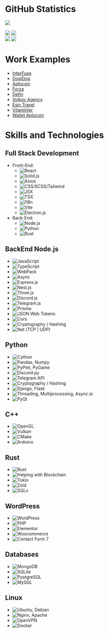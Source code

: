 # GitHub Statistics

[![](https://github-readme-stats.vercel.app/api?username=ArtemkaDev&show_icons=true&theme=radical&count_private=true&hide=issues,stars)](https://github.com/ArtemkaDev?tab=repositories) <br /> <br />
[![](https://github-readme-stats.vercel.app/api/pin?username=ArtemkaDev&repo=UCS&theme=radical)](https://github.com/ArtemkaDev/UCS)
[![](https://github-readme-stats.vercel.app/api/pin?username=ArtemkaDev&repo=RPGame&theme=radical)](https://github.com/ArtemkaDev/RPGame)
<br>
[![](https://github-readme-stats.vercel.app/api/pin?username=ArtemkaDev&repo=HttpRpc&theme=radical)](https://github.com/ArtemkaDev/HttpRpc)
[![](https://github-readme-stats.vercel.app/api/pin?username=AploCoin&repo=PythonTools&theme=radical)](https://github.com/AploCoin/PythonTools)

# Work Examples
- [InterFuse](https://interfuse,agency/)
- [DogiDog](https://dogidog.io/)
- [Aplocoin](https://aplocoin.com/)
- [Forza](https://www.forza.if.ua/)
- [Defin](https://defin.com.ua)
- [Volkov Agency](https://volkov-agency.com.ua)
- [Esin Travel](https://esin-travel.moderno-agency.com.ua/)
- [Vitaminler](https://vitaminler.moderno-agency.com.ua/)
- [Wallet Aplocoin](https://wallet.aplocoin.com/)

# Skills and Technologies

## Full Stack Development
- Front-End:
  - ![React](https://img.shields.io/badge/React-61DBFB?style=for-the-badge&logo=react&labelColor=black)
  - ![Solid.js](https://img.shields.io/badge/Solid.js-222C37?style=for-the-badge&logo=solid&labelColor=black)
  - ![Axios](https://img.shields.io/badge/Axios-007ACC?style=for-the-badge&logo=axios&labelColor=black)
  - ![CSS/SCSS/Tailwind](https://img.shields.io/badge/CSS%2FSCSS%2FTailwind-1572B6?style=for-the-badge&logo=css3&labelColor=black)
  - ![JSX](https://img.shields.io/badge/JavaScript-F7DF1E?style=for-the-badge&logo=javascript&labelColor=black)
  - ![TSX](https://img.shields.io/badge/TypeScript-3178C6?style=for-the-badge&logo=typescript&labelColor=black)
  - ![i18n](https://img.shields.io/badge/i18n-26A69A?style=for-the-badge&logo=i18next&labelColor=black)
  - ![Vite](https://img.shields.io/badge/Vite-646CFF?style=for-the-badge&logo=vite&labelColor=black)
  - ![Electron.js](https://img.shields.io/badge/Electron.js-47848F?style=for-the-badge&logo=electron&labelColor=black)
- Back-End:
  - ![Node.js](https://img.shields.io/badge/Node.js-339933?style=for-the-badge&logo=node.js&labelColor=black)
  - ![Python](https://img.shields.io/badge/Python-3776AB?style=for-the-badge&logo=python&labelColor=black)
  - ![Rust](https://img.shields.io/badge/Rust-000000?style=for-the-badge&logo=rust&labelColor=black)
  
## BackEnd Node.js
- ![JavaScript](https://img.shields.io/badge/JavaScript-F7DF1E?style=for-the-badge&logo=javascript&labelColor=black)
- ![TypeScript](https://img.shields.io/badge/TypeScript-3178C6?style=for-the-badge&logo=typescript&labelColor=black)
- ![WebPack](https://img.shields.io/badge/WebPack-8DD6F9?style=for-the-badge&logo=webpack&labelColor=black)
- ![Async](https://img.shields.io/badge/Async-09B6A2?style=for-the-badge&logo=codeium&labelColor=black)
- ![Express.js](https://img.shields.io/badge/Express.js-339933?style=for-the-badge&logo=express&labelColor=black)
- ![Nest.js](https://img.shields.io/badge/Nest.js-E0234E?style=for-the-badge&logo=nestjs&labelColor=black)
- ![Three.js](https://img.shields.io/badge/Three.js-000000?style=for-the-badge&logo=three.js&labelColor=black)
- ![Discord.js](https://img.shields.io/badge/Discord.js-5865F2?style=for-the-badge&logo=discord&labelColor=black)
- ![Telegram.js](https://img.shields.io/badge/Telegram.js-26A5E4?style=for-the-badge&logo=telegram&labelColor=black)
- ![Prisma](https://img.shields.io/badge/Prisma-2D3748?style=for-the-badge&logo=prisma&labelColor=black)
- ![JSON Web Tokens](https://img.shields.io/badge/JSON%20Web%20Tokens-000000?style=for-the-badge&logo=json-web-tokens&labelColor=black)
- ![Cors](https://img.shields.io/badge/Cors-6DB33F?style=for-the-badge&logo=springsecurity&labelColor=black)
- ![Cryptography / Hashing](https://img.shields.io/badge/Cryptography%20%2F%20Hashing-003A70?style=for-the-badge&logo=letsencrypt&labelColor=black)
- ![Net (TCP | UDP)](https://img.shields.io/badge/Net%20%28TCP%20%7C%20UDP%29-2596BE?style=for-the-badge&logo=trpc&labelColor=black)

## Python
- ![Cython](https://img.shields.io/badge/Cython-1D9FD7?style=for-the-badge&logo=pythonanywhere&labelColor=black)
- ![Pandas, Numpy](https://img.shields.io/badge/Pandas%2C%20Numpy-013243?style=for-the-badge&logo=numpy&labelColor=black)
- ![PyPlet, PyGame](https://img.shields.io/badge/PyPlet%2C%20PyGame-306998?style=for-the-badge&logo=python&labelColor=black)
- ![Discord.py](https://img.shields.io/badge/Discord.py-7289DA?style=for-the-badge&logo=discord&labelColor=black)
- ![Telegram API](https://img.shields.io/badge/Telegram%20API-2CA5E0?style=for-the-badge&logo=telegram&labelColor=black)
- ![Cryptography / Hashing](https://img.shields.io/badge/Cryptography%20%2F%20Hashing-003A70?style=for-the-badge&logo=letsencrypt&labelColor=black)
- ![Django, Flask](https://img.shields.io/badge/Django%2C%20Flask-092E20?style=for-the-badge&logo=django&labelColor=black)
- ![Threading, Multiprocessing, Async.io](https://img.shields.io/badge/Threading%2C%20Multiprocessing%2C%20Async.io-333333?style=for-the-badge&logo=python&labelColor=black)
- ![PyQt](https://img.shields.io/badge/PyQt-41CD52?style=for-the-badge&logo=qt&labelColor=black)

## C++
- ![OpenGL](https://img.shields.io/badge/OpenGL-5586A4?style=for-the-badge&logo=opengl&labelColor=black)
- ![Vulkan](https://img.shields.io/badge/Vulkan-AC162C?style=for-the-badge&logo=vulkan&labelColor=black)
- ![CMake](https://img.shields.io/badge/CMake-064F8C?style=for-the-badge&logo=cmake&labelColor=black)
- ![Arduino](https://img.shields.io/badge/Arduino-00979D?style=for-the-badge&logo=arduino&labelColor=black)

## Rust
- ![Rust](https://img.shields.io/badge/Rust-000000?style=for-the-badge&logo=rust&labelColor=black)
- ![Helping with Blockchain](https://img.shields.io/badge/Helping%20with%20Blockchain-121D33?style=for-the-badge&logo=blockchaindotcom&labelColor=black)
- ![Tokio](https://img.shields.io/badge/Tokio-29A7DF?style=for-the-badge&logo=topcoder&labelColor=black)
- ![Zstd](https://img.shields.io/badge/Zstd-4E5EE4?style=for-the-badge&logo=openzeppelin&labelColor=black)
- ![SQLx](https://img.shields.io/badge/SQLx-003B57?style=for-the-badge&logo=sqlite&labelColor=black)

## WordPress
- ![WordPress](https://img.shields.io/badge/WordPress-21759B?style=for-the-badge&logo=wordpress&labelColor=black)
- ![PHP](https://img.shields.io/badge/PHP-777BB4?style=for-the-badge&logo=php&labelColor=black)
- ![Elementor](https://img.shields.io/badge/Elementor-333333?style=for-the-badge&logo=elementor&labelColor=black)
- ![Woocommerce](https://img.shields.io/badge/Woocommerce-96588A?style=for-the-badge&logo=woocommerce&labelColor=black)
- ![Contact Form 7](https://img.shields.io/badge/Contact%20Form%207-333333?style=for-the-badge&logo=wordpress&labelColor=black)

## Databases
- ![MongoDB](https://img.shields.io/badge/MongoDB-47A248?style=for-the-badge&logo=mongodb&labelColor=black)
- ![SQLite](https://img.shields.io/badge/SQLite-003B57?style=for-the-badge&logo=sqlite&labelColor=black)
- ![PostgreSQL](https://img.shields.io/badge/PostgreSQL-336791?style=for-the-badge&logo=postgresql&labelColor=black)
- ![MySQL](https://img.shields.io/badge/MySQL-4479A1?style=for-the-badge&logo=mysql&labelColor=black)

## Linux
- ![Ubuntu, Debian](https://img.shields.io/badge/Ubuntu%2C%20Debian-E95420?style=for-the-badge&logo=linux&labelColor=black)
- ![Nginx, Apache](https://img.shields.io/badge/Nginx%2C%20Apache-009639?style=for-the-badge&logo=apache&labelColor=black)
- ![OpenVPN](https://img.shields.io/badge/OpenVPN-333333?style=for-the-badge&logo=openvpn&labelColor=black)
- ![Docker](https://img.shields.io/badge/Docker-2496ED?style=for-the-badge&logo=docker&labelColor=black)
